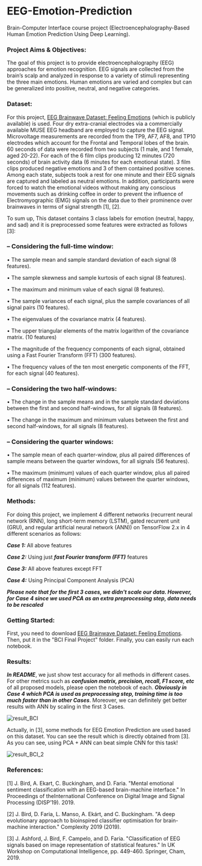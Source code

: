 # EEG-Emotion-Prediction
Brain-Computer Interface course project (Electroencephalography-Based Human Emotion Prediction Using Deep Learning).

### Project Aims & Objectives:
The goal of this project is to provide electroencephalography (EEG) approaches for emotion recognition. EEG signals are collected from the brain’s scalp and analyzed in response to a variety of stimuli representing the three main emotions. Human emotions are varied and complex but can be generalized into positive, neutral, and negative categories.



### Dataset:
For this project, [EEG Brainwave Dataset: Feeling Emotions](https://www.kaggle.com/datasets/birdy654/eeg-brainwave-dataset-feeling-emotions) (which is publicly available) is used. Four dry extra-cranial electrodes via a commercially available MUSE EEG headband are employed to capture the EEG signal. Microvoltage measurements are recorded from the TP9, AF7, AF8, and TP10 electrodes which account for the Frontal and Temporal lobes of the brain. 60 seconds of data were recorded from two subjects (1 male, and 1 female, aged 20-22). For each of the 6 film clips producing 12 minutes (720 seconds) of brain activity data (6 minutes for each emotional state). 3 film clips produced negative emotions and 3 of them contained positive scenes. Among each state, subjects took a rest for one minute and their EEG signals are captured and labeled as neutral emotions. In addition, participants were forced to watch the emotional videos without making any conscious movements such as drinking coffee in order to prevent the influence of Electromyographic (EMG) signals on the data due to their prominence over brainwaves in terms of signal strength [1], [2].

To sum up, This dataset contains 3 class labels for emotion (neutral, happy, and sad) and it is preprocessed some features were extracted as follows [3]:

### – Considering the full-time window:

• The sample mean and sample standard deviation of each signal (8 features).

• The sample skewness and sample kurtosis of each signal (8 features).

• The maximum and minimum value of each signal (8 features).

• The sample variances of each signal, plus the sample covariances of all
signal pairs (10 features).

• The eigenvalues of the covariance matrix (4 features).

• The upper triangular elements of the matrix logarithm of the covariance
matrix. (10 features)

• The magnitude of the frequency components of each signal, obtained
using a Fast Fourier Transform (FFT)  (300 features).

• The frequency values of the ten most energetic components of the FFT,
for each signal (40 features).

### – Considering the two half-windows:

• The change in the sample means and in the sample standard deviations
between the first and second half-windows, for all signals (8 features).

• The change in the maximum and minimum values between the first and
second half-windows, for all signals (8 features).

### – Considering the quarter windows:

• The sample mean of each quarter-window, plus all paired differences of sample means between the quarter windows, for all signals (56
features).

• The maximum (minimum) values of each quarter window, plus all paired
differences of maximum (minimum) values between the quarter windows, for all signals (112 features).



### Methods:
For doing this project, we implement 4 different networks (recurrent neural network (RNN), long short-term memory (LSTM), gated recurrent unit (GRU), and regular artificial neural network (ANN)) on TensorFlow 2.x in 4 different scenarios as follows:

***Case 1:*** All above features

***Case 2:*** Using just ***fast Fourier transform (FFT)*** features

***Case 3:*** All above features except FFT

***Case 4:*** Using Principal Component Analysis (PCA)


***Please note that for the first 3 cases, we didn't scale our data. However, for Case 4 since we used PCA as an extra preprocessing step, data needs to be rescaled***



### Getting Started:

First, you need to download [EEG Brainwave Dataset: Feeling Emotions](https://www.kaggle.com/datasets/birdy654/eeg-brainwave-dataset-feeling-emotions). Then, put it in the "BCI Final Project" folder. Finally, you can easily run each notebook.



### Results:

***In README***, we just show test accuracy for all methods in different cases. For other metrics such as ***confusion matrix, precision, recall, F1 score, etc***  of all proposed models, please open the notebook of each. ***Obviously in Case 4 which PCA is used as preprocessing step, training time is too much faster than in other Cases***. Moreover, we can definitely get better results with ANN by scaling in the first 3 Cases. 

![result_BCI](https://user-images.githubusercontent.com/107177894/172810498-0e0efdda-426c-4893-82a5-d8499b96399a.png)

Actually, in [3], some methods for EEG Emotion Prediction are used based on this dataset. You can see the result which is directly obtained from [3]. As you can see, using PCA + ANN can beat simple CNN for this task!

![result_BCI_2](https://user-images.githubusercontent.com/107177894/173227869-e12bb9cd-ba14-47fc-9b69-9b034423c77c.png)


### References:
[1] J. Bird, A. Ekart, C. Buckingham, and D. Faria. "Mental emotional sentiment classification with an EEG-based brain-machine interface." In Proceedings of theInternational Conference on Digital Image and Signal Processing (DISP’19). 2019.

[2] J. Bird, D. Faria, L. Manso, A. Ekárt, and C. Buckingham. "A deep evolutionary approach to bioinspired classifier optimisation for brain-machine interaction." Complexity 2019 (2019).

[3] J. Ashford, J. Bird, F. Campelo, and D. Faria. "Classification of EEG signals based on image representation of statistical features." In UK Workshop on Computational Intelligence, pp. 449-460. Springer, Cham, 2019.
